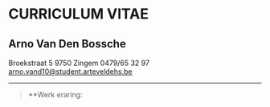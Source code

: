 CURRICULUM VITAE
================

Arno Van Den Bossche
-------------

Broekstraat 5
9750 Zingem
0479/65 32 97
arno.vand10@student.arteveldehs.be

----------

>**Werk eraring:

